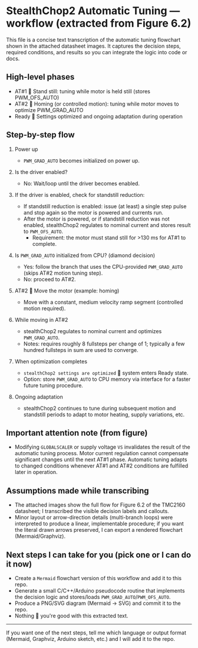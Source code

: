 # StealthChop2 Automatic Tuning — workflow (extracted from Figure 6.2)

This file is a concise text transcription of the automatic tuning flowchart shown in the attached datasheet images. It captures the decision steps, required conditions, and results so you can integrate the logic into code or docs.

## High-level phases

- AT#1  Stand still: tuning while motor is held still (stores PWM_OFS_AUTO)
- AT#2  Homing (or controlled motion): tuning while motor moves to optimize PWM_GRAD_AUTO
- Ready  Settings optimized and ongoing adaptation during operation

## Step-by-step flow

1. Power up
   - `PWM_GRAD_AUTO` becomes initialized on power up.

2. Is the driver enabled?
   - No: Wait/loop until the driver becomes enabled.

3. If the driver is enabled, check for standstill reduction:
   - If standstill reduction is enabled: issue (at least) a single step pulse and stop again so the motor is powered and currents run.
   - After the motor is powered, or if standstill reduction was not enabled, stealthChop2 regulates to nominal current and stores result to `PWM_OFS_AUTO`.
     - Requirement: the motor must stand still for >130 ms for AT#1 to complete.

4. Is `PWM_GRAD_AUTO` initialized from CPU? (diamond decision)
   - Yes: follow the branch that uses the CPU-provided `PWM_GRAD_AUTO` (skips AT#2 motion tuning step).
   - No: proceed to AT#2.

5. AT#2  Move the motor (example: homing)
   - Move with a constant, medium velocity ramp segment (controlled motion required).

6. While moving in AT#2
   - stealthChop2 regulates to nominal current and optimizes `PWM_GRAD_AUTO`.
   - Notes: requires roughly 8 fullsteps per change of 1; typically a few hundred fullsteps in sum are used to converge.

7. When optimization completes
   - `stealthChop2 settings are optimized`  system enters Ready state.
   - Option: store `PWM_GRAD_AUTO` to CPU memory via interface for a faster future tuning procedure.

8. Ongoing adaptation
   - stealthChop2 continues to tune during subsequent motion and standstill periods to adapt to motor heating, supply variations, etc.

## Important attention note (from figure)

- Modifying `GLOBALSCALER` or supply voltage `VS` invalidates the result of the automatic tuning process. Motor current regulation cannot compensate significant changes until the next AT#1 phase. Automatic tuning adapts to changed conditions whenever AT#1 and AT#2 conditions are fulfilled later in operation.

## Assumptions made while transcribing

- The attached images show the full flow for Figure 6.2 of the TMC2160 datasheet; I transcribed the visible decision labels and callouts.
- Minor layout or arrow-direction details (multi-branch loops) were interpreted to produce a linear, implementable procedure; if you want the literal drawn arrows preserved, I can export a rendered flowchart (Mermaid/Graphviz).

## Next steps I can take for you (pick one or I can do it now)

- Create a `Mermaid` flowchart version of this workflow and add it to this repo.
- Generate a small C/C++/Arduino pseudocode routine that implements the decision logic and stores/loads `PWM_GRAD_AUTO`/`PWM_OFS_AUTO`.
- Produce a PNG/SVG diagram (Mermaid -> SVG) and commit it to the repo.
- Nothing  you're good with this extracted text.

---

If you want one of the next steps, tell me which language or output format (Mermaid, Graphviz, Arduino sketch, etc.) and I will add it to the repo.
